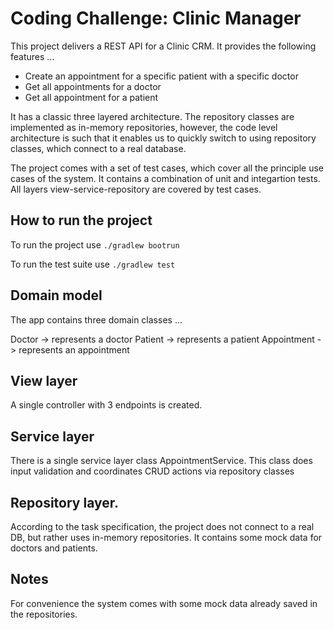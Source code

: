 # Coding Challenge: Clinic Manager

This project delivers a REST API for a Clinic CRM.
It provides the following features ...

- Create an appointment for a specific patient with a specific doctor
- Get all appointments for a doctor 
- Get all appointment for a patient

It has a classic three layered architecture.
The repository classes are implemented as in-memory repositories, however, 
the code level architecture is such that it enables us to quickly switch to using
repository classes, which connect to a real database.

The project comes with a set of test cases, which cover
all the principle use cases of the system. It contains a combination of unit and integartion 
tests. All layers view-service-repository are covered by test cases.

## How to run the project
To run the project use
`./gradlew bootrun`

To run the test suite use 
`./gradlew test`

## Domain model
The app contains three domain classes ...

Doctor -> represents a doctor
Patient -> represents a patient
Appointment -> represents an appointment 

## View layer
A single controller with 3 endpoints is created.

## Service layer
There is a single service layer class AppointmentService.
This class does input validation and coordinates CRUD actions via repository classes

## Repository layer.
According to the task specification, the project does not connect to a real DB, but rather 
uses in-memory repositories. It contains some mock data for doctors and patients.

## Notes 
For convenience the system comes with some mock data already saved in the repositories.

